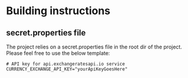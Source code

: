 # Building instructions

## secret.properties file
The project relies on a secret.properties file in the root dir of the project. Please feel free
to use the below template:

```
# API key for api.exchangeratesapi.io service
CURRENCY_EXCHANGE_API_KEY="yourApiKeyGoesHere"
```